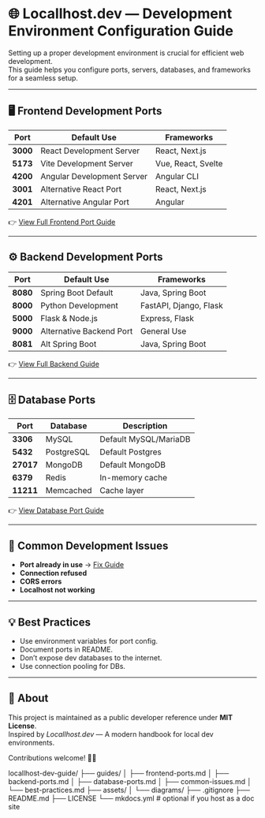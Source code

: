 
# 🌐 Locallhost.dev — Development Environment Configuration Guide

Setting up a proper development environment is crucial for efficient web development.  
This guide helps you configure ports, servers, databases, and frameworks for a seamless setup.

---

## 🖥️ Frontend Development Ports

| Port | Default Use | Frameworks |
|------|--------------|-------------|
| **3000** | React Development Server | React, Next.js |
| **5173** | Vite Development Server | Vue, React, Svelte |
| **4200** | Angular Development Server | Angular CLI |
| **3001** | Alternative React Port | React, Next.js |
| **4201** | Alternative Angular Port | Angular |

👉 [View Full Frontend Port Guide](guides/frontend-ports.md)

---

## ⚙️ Backend Development Ports

| Port | Default Use | Frameworks |
|------|--------------|-------------|
| **8080** | Spring Boot Default | Java, Spring Boot |
| **8000** | Python Development | FastAPI, Django, Flask |
| **5000** | Flask & Node.js | Express, Flask |
| **9000** | Alternative Backend Port | General Use |
| **8081** | Alt Spring Boot | Java, Spring Boot |

👉 [View Full Backend Guide](guides/backend-ports.md)

---

## 🗄️ Database Ports

| Port | Database | Description |
|------|-----------|-------------|
| **3306** | MySQL | Default MySQL/MariaDB |
| **5432** | PostgreSQL | Default Postgres |
| **27017** | MongoDB | Default MongoDB |
| **6379** | Redis | In-memory cache |
| **11211** | Memcached | Cache layer |

👉 [View Database Port Guide](guides/database-ports.md)

---

## 🔧 Common Development Issues

- **Port already in use** → [Fix Guide](guides/common-issues.md#port-already-in-use)
- **Connection refused**
- **CORS errors**
- **Localhost not working**

---

## 💡 Best Practices
- Use environment variables for port config.
- Document ports in README.
- Don’t expose dev databases to the internet.
- Use connection pooling for DBs.

---

## 🧠 About
This project is maintained as a public developer reference under **MIT License**.  
Inspired by *Locallhost.dev* — A modern handbook for local dev environments.

Contributions welcome! 🧑‍💻

locallhost-dev-guide/
├── guides/
│   ├── frontend-ports.md
│   ├── backend-ports.md
│   ├── database-ports.md
│   ├── common-issues.md
│   └── best-practices.md
├── assets/
│   └── diagrams/
├── .gitignore
├── README.md
├── LICENSE
└── mkdocs.yml  # optional if you host as a doc site
